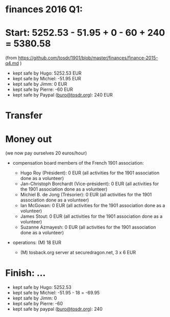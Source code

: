 # finances 2016 Q1:

# Start: 5252.53 - 51.95 + 0 - 60 + 240 = 5380.58
(from https://github.com/tosdr/1901/blob/master/finances/finance-2015-q4.md )

* kept safe by Hugo: 5252.53 EUR
* kept safe by Michiel: -51.95 EUR
* kept safe by Jimm: 0 EUR
* kept safe by Pierre: -60 EUR
* kept safe by Paypal (buro@tosdr.org): 240 EUR

# Transfer

# Money out

(we now pay ourselves 20 euros/hour)

* compensation board members of the French 1901 association:
   * Hugo Roy (Président):			0 EUR (all activities for the 1901 association done as a volunteer)
   * Jan-Christoph Borchardt (Vice-président):	0 EUR (all activities for the 1901 association done as a volunteer)
   * Michiel B. de Jong (Trésorier):		0 EUR (all activities for the 1901 association done as a volunteer)
   * Ian McGowan:				0 EUR (all activities for the 1901 association done as a volunteer)
   * James Stout:				0 EUR (all activities for the 1901 association done as a volunteer)
   * Suzanne Azmayesh:				0 EUR (all activities for the 1901 association done as a volunteer)

* operations: (M) 18 EUR
    * (M) tosback.org server at securedragon.net, 3 x 6 EUR

# Finish: ...
 
* kept safe by Hugo: 5252.53
* kept safe by Michiel: -51.95 - 18 = -69.95
* kept safe by Jimm: 0
* kept safe by Pierre: -60
* kept safe by paypal (buro@tosdr.org): 240
